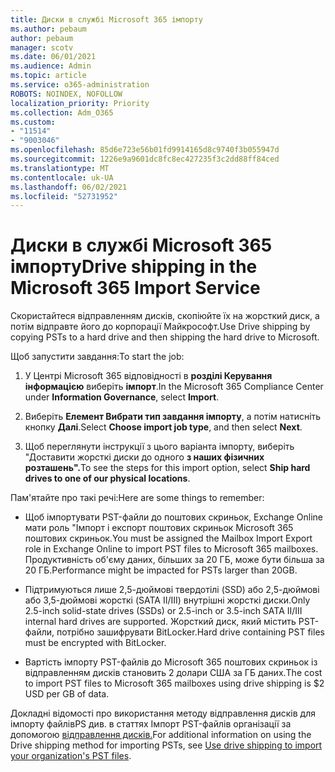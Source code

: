 ```yaml
---
title: Диски в службі Microsoft 365 імпорту
ms.author: pebaum
author: pebaum
manager: scotv
ms.date: 06/01/2021
ms.audience: Admin
ms.topic: article
ms.service: o365-administration
ROBOTS: NOINDEX, NOFOLLOW
localization_priority: Priority
ms.collection: Adm_O365
ms.custom:
- "11514"
- "9003046"
ms.openlocfilehash: 85d6e723e56b01fd9914165d8c9740f3b055947d
ms.sourcegitcommit: 1226e9a9601dc8fc8ec427235f3c2dd88ff84ced
ms.translationtype: MT
ms.contentlocale: uk-UA
ms.lasthandoff: 06/02/2021
ms.locfileid: "52731952"
---
```

# <a name="drive-shipping-in-the-microsoft-365-import-service"></a><span data-ttu-id="461c0-102">Диски в службі Microsoft 365 імпорту</span><span class="sxs-lookup"><span data-stu-id="461c0-102">Drive shipping in the Microsoft 365 Import Service</span></span>

<span data-ttu-id="461c0-103">Скористайтеся відправленням дисків, скопіюйте їх на жорсткий диск, а потім відправте його до корпорації Майкрософт.</span><span class="sxs-lookup"><span data-stu-id="461c0-103">Use Drive shipping by copying PSTs to a hard drive and then shipping the hard drive to Microsoft.</span></span>

<span data-ttu-id="461c0-104">Щоб запустити завдання:</span><span class="sxs-lookup"><span data-stu-id="461c0-104">To start the job:</span></span>

1. <span data-ttu-id="461c0-105">У Центрі Microsoft 365 відповідності в **розділі Керування інформацією** виберіть **імпорт**.</span><span class="sxs-lookup"><span data-stu-id="461c0-105">In the Microsoft 365 Compliance Center under **Information Governance**, select **Import**.</span></span>

1. <span data-ttu-id="461c0-106">Виберіть **Елемент Вибрати тип завдання імпорту**, а потім натисніть кнопку **Далі**.</span><span class="sxs-lookup"><span data-stu-id="461c0-106">Select **Choose import job type**, and then select **Next**.</span></span>

1. <span data-ttu-id="461c0-107">Щоб переглянути інструкції з цього варіанта імпорту, виберіть "Доставити жорсткі диски до одного **з наших фізичних розташень".**</span><span class="sxs-lookup"><span data-stu-id="461c0-107">To see the steps for this import option, select **Ship hard drives to one of our physical locations**.</span></span>

<span data-ttu-id="461c0-108">Пам'ятайте про такі речі:</span><span class="sxs-lookup"><span data-stu-id="461c0-108">Here are some things to remember:</span></span>

- <span data-ttu-id="461c0-109">Щоб імпортувати PST-файли до поштових скриньок, Exchange Online мати роль "Імпорт і експорт поштових скриньок Microsoft 365 поштових скриньок.</span><span class="sxs-lookup"><span data-stu-id="461c0-109">You must be assigned the Mailbox Import Export role in Exchange Online to import PST files to Microsoft 365 mailboxes.</span></span>
<span data-ttu-id="461c0-110">Продуктивність об'єму даних, більших за 20 ГБ, може бути більша за 20 ГБ.</span><span class="sxs-lookup"><span data-stu-id="461c0-110">Performance might be impacted for PSTs larger than 20GB.</span></span>

- <span data-ttu-id="461c0-111">Підтримуються лише 2,5-дюймові твердотілі (SSD) або 2,5-дюймові або 3,5-дюймові жорсткі (SATA II/III) внутрішні жорсткі диски.</span><span class="sxs-lookup"><span data-stu-id="461c0-111">Only 2.5-inch solid-state drives (SSDs) or 2.5-inch or 3.5-inch SATA II/III internal hard drives are supported.</span></span>
<span data-ttu-id="461c0-112">Жорсткий диск, який містить PST-файли, потрібно зашифрувати BitLocker.</span><span class="sxs-lookup"><span data-stu-id="461c0-112">Hard drive containing PST files must be encrypted with BitLocker.</span></span>

- <span data-ttu-id="461c0-113">Вартість імпорту PST-файлів до Microsoft 365 поштових скриньок із відправленням дисків становить 2 долари США за ГБ даних.</span><span class="sxs-lookup"><span data-stu-id="461c0-113">The cost to import PST files to Microsoft 365 mailboxes using drive shipping is $2 USD per GB of data.</span></span>

<span data-ttu-id="461c0-114">Докладні відомості про використання методу відправлення дисків для імпорту файлівPS див. в статтях Імпорт PST-файлів організації за допомогою [відправлення дисків.](/microsoft-365/compliance/use-drive-shipping-to-import-pst-files-to-office-365)</span><span class="sxs-lookup"><span data-stu-id="461c0-114">For additional information on using the Drive shipping method for importing PSTs, see [Use drive shipping to import your organization's PST files](/microsoft-365/compliance/use-drive-shipping-to-import-pst-files-to-office-365).</span></span>